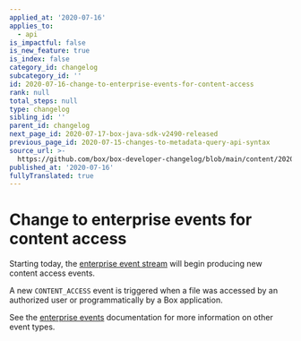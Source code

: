 ```yaml
---
applied_at: '2020-07-16'
applies_to:
  - api
is_impactful: false
is_new_feature: true
is_index: false
category_id: changelog
subcategory_id: ''
id: 2020-07-16-change-to-enterprise-events-for-content-access
rank: null
total_steps: null
type: changelog
sibling_id: ''
parent_id: changelog
next_page_id: 2020-07-17-box-java-sdk-v2490-released
previous_page_id: 2020-07-15-changes-to-metadata-query-api-syntax
source_url: >-
  https://github.com/box/box-developer-changelog/blob/main/content/2020/07-16-change-to-enterprise-events-for-content-access.md
published_at: '2020-07-16'
fullyTranslated: true
---
```

# Change to enterprise events for content access

Starting today, the [enterprise event stream](g://events/enterprise-events/for-enterprise/) will
begin producing new content access events.

A new `CONTENT_ACCESS` event is triggered when a file was accessed by an
authorized user or programmatically by a Box application.

See the [enterprise events](g://events/enterprise-events/for-enterprise/) documentation
for more information on other event types.
